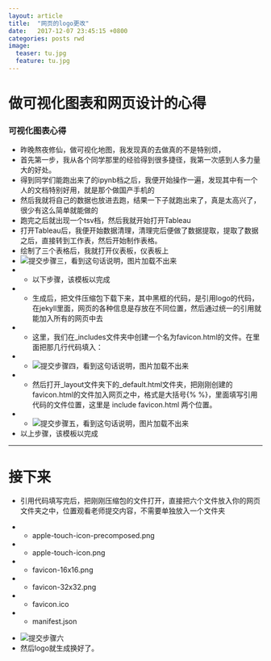 ```yaml
---
layout: article
title:  "网页的logo更改"
date:   2017-12-07 23:45:15 +0800
categories: posts rwd
image:
  teaser: tu.jpg
  feature: tu.jpg
---
```


# 做可视化图表和网页设计的心得



### 可视化图表心得

 - 昨晚熬夜修仙，做可视化地图，我发现真的去做真的不是特别烦，
 - 首先第一步，我从各个同学那里的经验得到很多捷径，我第一次感到人多力量大的好处。
 - 得到同学们能跑出来了的ipynb档之后，我便开始操作一遍，发现其中有一个人的文档特别好用，就是那个做国产手机的
 - 然后我就将自己的数据也放进去跑，结果一下子就跑出来了，真是太高兴了，很少有这么简单就能做的
 - 跑完之后就出现一个tsv档，然后我就开始打开Tableau
 - 打开Tableau后，我便开始数据清理，清理完后便做了数据提取，提取了数据之后，直接转到工作表，然后开始制作表格。
 - 绘制了三个表格后，我就打开仪表板，仪表板上
 - ![提交步骤三，看到这句话说明，图片加载不出来]("https://github.com/treeice/PhotoForUrl/步骤三.png")
 - - 以下步骤，该模板以完成
 - - 生成后，把文件压缩包下载下来，其中黑框的代码，是引用logo的代码，在jekyll里面，网页的各种信息是存放在不同位置，然后通过统一的引用就能加入所有的网页中去
 - - 这里，我们在_includes文件夹中创建一个名为favicon.html的文件。在里面把那几行代码填入：
 - - ![提交步骤四，看到这句话说明，图片加载不出来]("https:/阿/github.com/treeice/PhotoForUrl/步骤四.png")
 - - 然后打开_layout文件夹下的_default.html文件夹，把刚刚创建的favicon.html的文件加入网页之中，格式是大括号{\% \%}，里面填写引用代码的文件位置，这里是 include favicon.html 两个位置。
 - - ![提交步骤五，看到这句话说明，图片加载不出来]("https://github.com/treeice/PhotoForUrl/步骤五.png")
 - 以上步骤，该模板以完成
---
# 接下来
 - 引用代码填写完后，把刚刚压缩包的文件打开，直接把六个文件放入你的网页文件夹之中，位置观看老师提交内容，不需要单独放入一个文件夹
 + + apple-touch-icon-precomposed.png
 + + apple-touch-icon.png
 + + favicon-16x16.png
 + + favicon-32x32.png
 + + favicon.ico
 + + manifest.json
 - ![提交步骤六]("https://github.com/treeice/PhotoForUrl/步骤六.png")
 - 然后logo就生成换好了。
